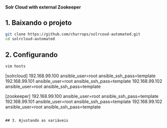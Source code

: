 #### Solr Cloud with external Zookeeper

## 1. Baixando o projeto

```sh
git clone https://github.com/churrops/solrcoud-automated.git
cd solrcloud-automated 
```

## 2. Configurando

```sh
vim hosts 
```

[solrcloud]
192.168.99.100 ansible_user=root ansible_ssh_pass=template
192.168.99.101 ansible_user=root ansible_ssh_pass=template
192.168.99.102 ansible_user=root ansible_ssh_pass=template

[zookeeper]
192.168.99.100 ansible_user=root ansible_ssh_pass=template
192.168.99.101 ansible_user=root ansible_ssh_pass=template
192.168.99.102 ansible_user=root ansible_ssh_pass=template
```

## 3. Ajustando as variáveis





